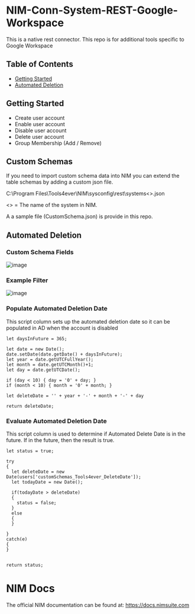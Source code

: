 # NIM-Conn-System-REST-Google-Workspace


This is a native rest connector. This repo is for additional tools specific to Google Workspace

## Table of Contents
* [Getting Started](#getting-started)
* [Automated Deletion](#automated-deletion)  

## Getting Started
* Create user account 
* Enable user account
* Disable user account
* Delete user account
* Group Membership (Add / Remove)

## Custom Schemas
If you need to import custom schema data into NIM you can extend the table schemas by adding a custom json file. 

C:\Program Files\Tools4ever\NIM\sysconfig\rest\systems\<<SYSTEMNAME>>.json

<<SystemName>> = The name of the system in NIM.

A a sample file (CustomSchema.json) is provide in this repo.

## Automated Deletion

### Custom Schema Fields
![image](https://user-images.githubusercontent.com/24281600/135354425-b5cd03e1-8fb9-43a8-9542-5c8d801c827f.png)


### Example Filter
![image](https://user-images.githubusercontent.com/24281600/135354511-235f5dea-0b52-4706-865e-25c691700292.png)


### Populate Automated Deletion Date
This script column sets up the automated deletion date so it can be populated in AD when the account is disabled
```
let daysInFuture = 365;

let date = new Date();
date.setDate(date.getDate() + daysInFuture);
let year = date.getUTCFullYear();
let month = date.getUTCMonth()+1;
let day = date.getUTCDate();

if (day < 10) { day = '0' + day; }
if (month < 10) { month = '0' + month; }

let deleteDate = '' + year + '-' + month + '-' + day

return deleteDate;
```

### Evaluate Automated Deletion Date
This script column is used to determine if Automated Delete Date is in the future. If in the future, then the result is true.


```
let status = true;

try
{
  let deleteDate = new Date(users['customSchemas_Tools4ever_DeleteDate']);
  let todayDate = new Date();

  if(todayDate > deleteDate)
  {
    status = false;
  }
  else
  {
  }

}
catch(e)
{
}


return status;
```


# NIM Docs
The official NIM documentation can be found at: https://docs.nimsuite.com
